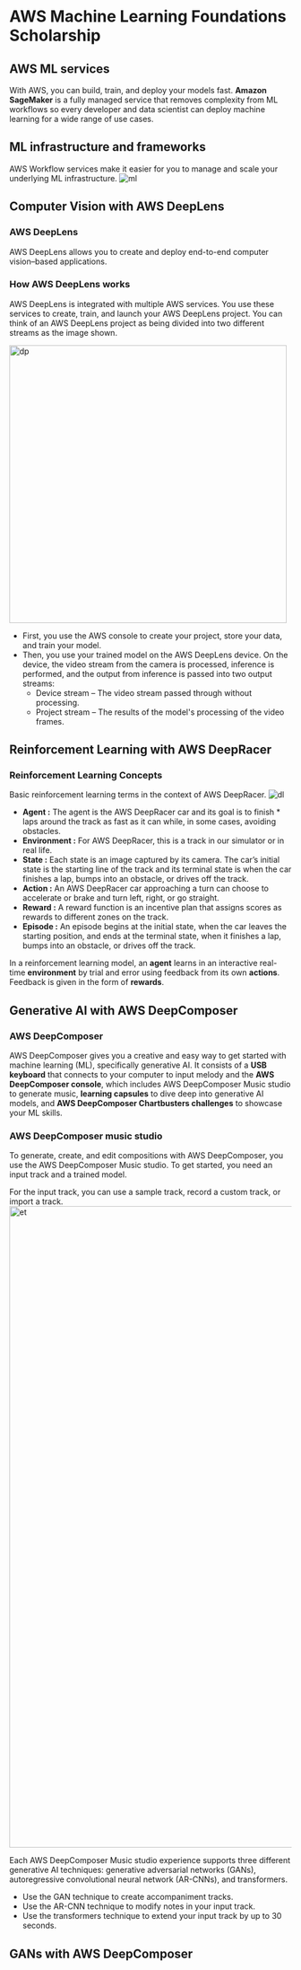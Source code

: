 # AWS Machine Learning Foundations Scholarship 
##  AWS ML services
With AWS, you can build, train, and deploy your models fast. **Amazon SageMaker** is a fully managed service that removes complexity from ML workflows so every developer and data scientist can deploy machine learning for a wide range of use cases.
## ML infrastructure and frameworks
AWS Workflow services make it easier for you to manage and scale your underlying ML infrastructure.
![ml](https://user-images.githubusercontent.com/45710599/134913567-96edc821-d422-4319-9eac-aac194631045.png)
## Computer Vision with AWS DeepLens
### AWS DeepLens
AWS DeepLens allows you to create and deploy end-to-end computer vision–based applications. 
### How AWS DeepLens works
AWS DeepLens is integrated with multiple AWS services. You use these services to create, train, and launch your AWS DeepLens project. You can think of an AWS DeepLens project as being divided into two different streams as the image shown.

<img width="495" alt="dp" src="https://user-images.githubusercontent.com/45710599/134917289-1671c91d-01f6-4fda-98dd-5d68caf8224e.png">

* First, you use the AWS console to create your project, store your data, and train your model.
* Then, you use your trained model on the AWS DeepLens device. On the device, the video stream from the camera is processed, inference is performed, and the output from inference is passed into two output streams:      
   - Device stream – The video stream passed through without processing.
   - Project stream – The results of the model's processing of the video frames.

## Reinforcement Learning with AWS DeepRacer
### Reinforcement Learning Concepts
Basic reinforcement learning terms in the context of AWS DeepRacer.
![dl](https://user-images.githubusercontent.com/45710599/135882243-f360949d-00f2-4552-aa9f-a2a5bdae190a.png)
- **Agent :** The agent is the AWS DeepRacer car and its goal is to finish * laps around the track as fast as it can while, in some cases, avoiding obstacles. 
- **Environment :** For AWS DeepRacer, this is a track in our simulator or in real life.
- **State :** Each state is an image captured by its camera.
The car’s initial state is the starting line of the track and its terminal state is when the car finishes a lap, bumps into an obstacle, or drives off the track.
- **Action :** An AWS DeepRacer car approaching a turn can choose to accelerate or brake and turn left, right, or go straight.
- **Reward :** A reward function is an incentive plan that assigns scores as rewards to different zones on the track. 
- **Episode :** An episode begins at the initial state, when the car leaves the starting position, and ends at the terminal state, when it finishes a lap, bumps into an obstacle, or drives off the track. 

In a reinforcement learning model, an **agent** learns in an interactive real-time **environment** by trial and error using feedback from its own **actions**. Feedback is given in the form of **rewards**.
## Generative AI with AWS DeepComposer
### AWS DeepComposer
AWS DeepComposer gives you a creative and easy way to get started with machine learning (ML), specifically generative AI. It consists of a **USB keyboard** that connects to your computer to input melody and the **AWS DeepComposer console**, which includes AWS DeepComposer Music studio to generate music, **learning capsules** to dive deep into generative AI models, and **AWS DeepComposer Chartbusters challenges** to showcase your ML skills.

### AWS DeepComposer music studio
To generate, create, and edit compositions with AWS DeepComposer, you use the AWS DeepComposer Music studio. To get started, you need an input track and a trained model.

For the input track, you can use a sample track, record a custom track, or import a track.
<img width="1143" alt="et" src="https://user-images.githubusercontent.com/45710599/135896222-ccb58583-7c46-41fc-94d7-686bb8e4d7c8.png">

Each AWS DeepComposer Music studio experience supports three different generative AI techniques: generative adversarial networks (GANs), autoregressive convolutional neural network (AR-CNNs), and transformers.
- Use the GAN technique to create accompaniment tracks.
- Use the AR-CNN technique to modify notes in your input track.
- Use the transformers technique to extend your input track by up to 30 seconds.
## GANs with AWS DeepComposer
